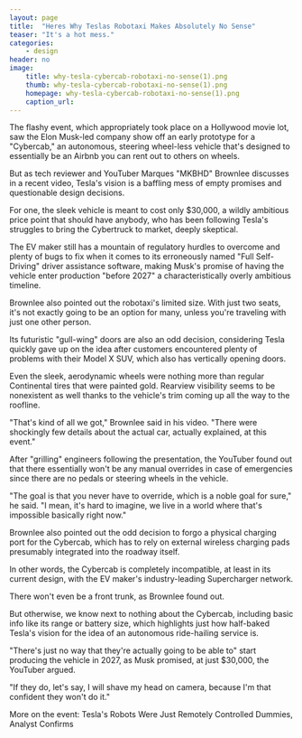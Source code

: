 ```yaml
---
layout: page
title:  "Heres Why Teslas Robotaxi Makes Absolutely No Sense"
teaser: "It's a hot mess."
categories:
    - design
header: no
image:
    title: why-tesla-cybercab-robotaxi-no-sense(1).png
    thumb: why-tesla-cybercab-robotaxi-no-sense(1).png
    homepage: why-tesla-cybercab-robotaxi-no-sense(1).png
    caption_url: 
---
```

The flashy event, which appropriately took place on a Hollywood movie lot, saw the Elon Musk-led company show off an early prototype for a "Cybercab," an autonomous, steering wheel-less vehicle that's designed to essentially be an Airbnb you can rent out to others on wheels.

But as tech reviewer and YouTuber Marques "MKBHD" Brownlee discusses in a recent video, Tesla's vision is a baffling mess of empty promises and questionable design decisions.

For one, the sleek vehicle is meant to cost only $30,000, a wildly ambitious price point that should have anybody, who has been following Tesla's struggles to bring the Cybertruck to market, deeply skeptical.

The EV maker still has a mountain of regulatory hurdles to overcome and plenty of bugs to fix when it comes to its erroneously named "Full Self-Driving" driver assistance software, making Musk's promise of having the vehicle enter production "before 2027" a characteristically overly ambitious timeline.

Brownlee also pointed out the robotaxi's limited size. With just two seats, it's not exactly going to be an option for many, unless you're traveling with just one other person.

Its futuristic "gull-wing" doors are also an odd decision, considering Tesla quickly gave up on the idea after customers encountered plenty of problems with their Model X SUV, which also has vertically opening doors.

Even the sleek, aerodynamic wheels were nothing more than regular Continental tires that were painted gold. Rearview visibility seems to be nonexistent as well thanks to the vehicle's trim coming up all the way to the roofline.

"That's kind of all we got," Brownlee said in his video. "There were shockingly few details about the actual car, actually explained, at this event."

After "grilling" engineers following the presentation, the YouTuber found out that there essentially won't be any manual overrides in case of emergencies since there are no pedals or steering wheels in the vehicle.

"The goal is that you never have to override, which is a noble goal for sure," he said. "I mean, it's hard to imagine, we live in a world where that's impossible basically right now."

Brownlee also pointed out the odd decision to forgo a physical charging port for the Cybercab, which has to rely on external wireless charging pads presumably integrated into the roadway itself.

In other words, the Cybercab is completely incompatible, at least in its current design, with the EV maker's industry-leading Supercharger network.

There won't even be a front trunk, as Brownlee found out.

But otherwise, we know next to nothing about the Cybercab, including basic info like its range or battery size, which highlights just how half-baked Tesla's vision for the idea of an autonomous ride-hailing service is.

"There's just no way that they're actually going to be able to" start producing the vehicle in 2027, as Musk promised, at just $30,000, the YouTuber argued.

"If they do, let's say, I will shave my head on camera, because I'm that confident they won't do it."

More on the event: Tesla's Robots Were Just Remotely Controlled Dummies, Analyst Confirms
